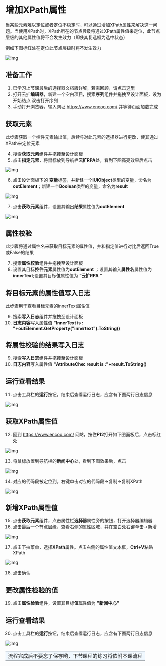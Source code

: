 # 增加XPath属性
当某些元素难以定位或者定位不稳定时，可以通过增加XPath属性来解决这一问题。当使用XPath时，XPath所在的节点层级将通过XPath属性值来定位，此节点层级的其他属性值将不会发生效力（即使其复选框为选中状态）

例如下图标红处在定位此节点层级时将不发生效力

![img](https://docimages.blob.core.chinacloudapi.cn/images/Amanda/Tutorial/Selector/xpath.png)

## 准备工作
1. 已学习上节课最后的选择器文档版详解，若需回顾，请点击[这里](https://academy.bottime.com/zh-cn/wiki/Activities/Appendix/Selector.md)
2. 打开云扩**编辑器**，新建一个空白项目，搜索**序列**组件并拖拽至设计面板，设为开始结点,双击打开序列
3. 手动打开浏览器，输入网址 https://www.encoo.com/ 并等待页面加载完成

## 获取元素
此步骤获取一个控件元素输出值，后续将对此元素的选择器进行更改，使其通过XPath来定位元素

4. 搜索**获取元素**组件并拖拽至设计面板
5. 点击**指定元素**，将鼠标放到导航栏**云扩RPA**处，看到下图高亮效果后点击

![img](https://docimages.blob.core.chinacloudapi.cn/images/Amanda/Tutorial/Selector/EncooRPA.png)

6.  点击设计面板下的 **变量**标签，并新建一个**IUiObject**类型的变量，命名为**outElement**；新建一个**Boolean**类型的变量，命名为**result**

![img](https://docimages.blob.core.chinacloudapi.cn/images/Amanda/Tutorial/Selector/xpathVar.png)

7. 点击**获取元素**组件，设置其输出**结果**属性值为**outElement** 

![img](https://docimages.blob.core.chinacloudapi.cn/images/Amanda/Tutorial/OCR/waitElementVanishProperty.png)


## 属性校验
此步骤将通过属性名来获取目标元素的属性值，并和指定值进行对比后返回True或False的结果

7. 搜索**属性校验**组件并拖拽至设计面板
8. 设置其目标**控件元素**属性值为**outElement** ；设置其输入**属性名**属性值为**innerText**;设置其目标**值**属性值为 **"云扩RPA "**  

## 将目标元素的属性值写入日志
此步骤用于查看目标元素的innerText属性值

9. 搜索**写入日志**组件并拖拽至设计面板
10. **日志内容**写入属性值 **"InnerText is : "+outElement.GetProperty("innertext").ToString()** 

## 将属性校验的结果写入日志
9. 搜索**写入日志**组件并拖拽至设计面板
10. **日志内容**写入属性值 **"AttributeChec result is :"+result.ToString()** 

## 运行查看结果
11. 点击工具栏的**运行**按钮，结束后查看运行日志，应含有下图两行日志信息

![img](https://docimages.blob.core.chinacloudapi.cn/images/Amanda/Tutorial/Selector/RunningResult.png)

## 获取XPath属性值
12. 回到 https://www.encoo.com/ 网站，按住**F12**打开如下图面板后，点击标红处

![img](https://docimages.blob.core.chinacloudapi.cn/images/Amanda/Tutorial/Selector/F12.png)

13. 将鼠标放置到导航栏的**新闻中心**处，看到下图效果后，点击

![img](https://docimages.blob.core.chinacloudapi.cn/images/Amanda/Tutorial/Selector/News.png)

14. 对应的代码段被定位到。右键单击对应的代码段->复制->复制XPath

![img](https://docimages.blob.core.chinacloudapi.cn/images/Amanda/Tutorial/Selector/copyXPath.png)

## 新增XPath属性值
15. 点击**获取元素**组件，点击属性栏**选择器**属性旁的按钮，打开选择器编辑器
16. 点击最后一个节点层级，查看右侧的属性区域，并在空白处右键单击->新增

![img](https://docimages.blob.core.chinacloudapi.cn/images/Amanda/Tutorial/Selector/addXPath.png)

17. 点击下拉菜单，选择**XPath**属性。点击右侧的属性值文本框，**Ctrl+V**粘贴XPath

![img](https://docimages.blob.core.chinacloudapi.cn/images/Amanda/Tutorial/Selector/AddedXPath.png)

18. 点击确认

## 更改属性检验的值
19. 点击**属性检验**组件，设置其目标**值**属性值为 **"新闻中心"**

## 运行查看结果
20. 点击工具栏的**运行**按钮，结束后查看运行日志，应含有下图两行日志信息

![img](https://docimages.blob.core.chinacloudapi.cn/images/Amanda/Tutorial/Selector/result2.png)

<table><td bgcolor=	#F0F8FF>流程完成后不要忘了保存哟，下节课程的练习将依附本课流程</td></table>